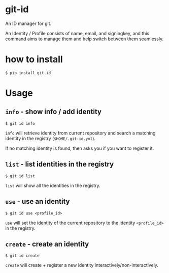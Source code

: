 # git-id
An ID manager for git.

An Identity / Profile consists of name, email, and signingkey, and this command aims to manage them and help switch between them seamlessly.

# how to install

```
$ pip install git-id
```

# Usage

## `info` - show info / add identity
```
$ git id info
```

`info` will retrieve identity from current repository and search a matching identity in the registry (`$HOME/.git-id.yml`).

If no matching identity is found, then asks you if you want to register it.

## `list` - list identities in the registry
```
$ git id list
```

`list` will show all the identities in the registry.

## `use` - use an identity
```
$ git id use <profile_id>
```

`use` will set the identity of the current repository to the identity `<profile_id>` in the registry.

## `create` - create an identity
```
$ git id create
```

`create` will create + register a new identity interactively/non-interactively.
